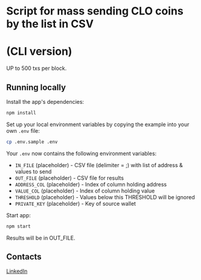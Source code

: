 # Script for mass sending CLO coins by the list in CSV
# (CLI version)

UP to 500 txs per block.

## Running locally

Install the app's dependencies:

```bash
npm install
```

Set up your local environment variables by copying the example into your own `.env` file:

```bash
cp .env.sample .env
```

Your `.env` now contains the following environment variables:

- `IN_FILE` (placeholder) - CSV file (delimiter = ;) with list of address & values to send
- `OUT_FILE` (placeholder) - CSV file for results
- `ADDRESS_COL` (placeholder) - Index of column holding address
- `VALUE_COL` (placeholder) - Index of column holding value
- `THRESHOLD` (placeholder) - Values below this THRESHOLD will be ignored
- `PRIVATE_KEY` (placeholder) - Key of source wallet

Start app:

```bash
npm start
```

Results will be in OUT_FILE.

## Contacts

[LinkedIn](https://www.linkedin.com/in/aleksandr-s-terekhov/)
